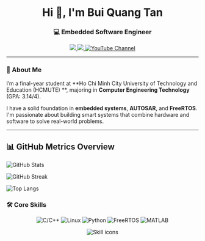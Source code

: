 <h1 align="center">Hi 👋, I'm Bui Quang Tan</h1>
<h3 align="center">💻 Embedded Software Engineer </h3>

<p align="center">
  <a href="mailto:buiquangtan.2004vta@gmail.com">
    <img src="https://img.shields.io/badge/Gmail-red?logo=gmail&logoColor=white&style=for-the-badge" />
  </a>
  <a href="https://www.linkedin.com/in/tan-bui-quang-963682345">
    <img src="https://img.shields.io/badge/LinkedIn-blue?logo=linkedin&logoColor=white&style=for-the-badge" />
  </a>
  <a href="https://www.youtube.com/channel/UCO6KFRV5xTskc9zmb3Znwug" target="_blank">
    <img src="https://img.shields.io/badge/YouTube-red?logo=youtube&logoColor=white&style=for-the-badge" alt="YouTube Channel" />
  </a>
</p>



</p>

---

### 🚀 About Me

I’m a final-year student at **Ho Chi Minh City University of Technology and Education (HCMUTE) **, majoring in **Computer Engineering Technology** (GPA: 3.14/4).

I have a solid foundation in **embedded systems**, **AUTOSAR**, and **FreeRTOS**. I'm passionate about building smart systems that combine hardware and software to solve real-world problems.

---
## 📊 GitHub Metrics Overview

![GitHub Stats](https://github-readme-stats.vercel.app/api?username=buiTannn&show_icons=true&theme=radical)


![GitHub Streak](https://github-readme-streak-stats.herokuapp.com/?user=buiTannn&theme=dark)


![Top Langs](https://github-readme-stats.vercel.app/api/top-langs/?username=buiTannn&layout=compact&theme=dark)



### 🛠️ Core Skills

<p align="center">
  <img src="https://img.shields.io/badge/C/C++-00599C?style=for-the-badge&logo=cplusplus&logoColor=white" alt="C/C++" />
  <img src="https://img.shields.io/badge/Linux-FCC624?style=for-the-badge&logo=linux&logoColor=black" alt="Linux" />
  <img src="https://img.shields.io/badge/Python-3776AB?style=for-the-badge&logo=python&logoColor=white" alt="Python" />
  <img src="https://img.shields.io/badge/FreeRTOS-00B5E2?style=for-the-badge&logoColor=white" alt="FreeRTOS" />
  <img src="https://img.shields.io/badge/Matlab-0076A8?style=for-the-badge&logo=Mathworks&logoColor=white" alt="MATLAB" />
</p>

<p align="center">
  <img src="https://skillicons.dev/icons?i=cpp,linux,python,matlab" alt="Skill icons" />
</p>


